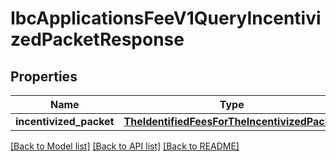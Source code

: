 # IbcApplicationsFeeV1QueryIncentivizedPacketResponse

## Properties
Name | Type | Description | Notes
------------ | ------------- | ------------- | -------------
**incentivized_packet** | [**TheIdentifiedFeesForTheIncentivizedPacket**](TheIdentifiedFeesForTheIncentivizedPacket.md) |  | [optional] 

[[Back to Model list]](../README.md#documentation-for-models) [[Back to API list]](../README.md#documentation-for-api-endpoints) [[Back to README]](../README.md)

